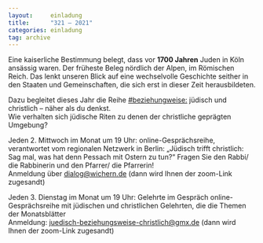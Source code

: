 ```yaml
---
layout:     einladung
title:      "321 – 2021"
categories: einladung
tag: archive
---
```


Eine kaiserliche Bestimmung belegt, dass vor **1700 Jahren** Juden in Köln ansässig waren.
Der früheste Beleg nördlich der Alpen, im Römischen Reich.
Das lenkt unseren Blick auf eine wechselvolle Geschichte seither
in den Staaten und Gemeinschaften, die sich erst in dieser Zeit herausbildeten.

Dazu begleitet dieses Jahr die Reihe <a class="link" href="https://www.juedisch-beziehungsweise-christlich.de/"> #beziehungweise:</a> jüdisch und christlich – näher als du denkst. <br />
Wie verhalten sich jüdische Riten zu denen der christliche geprägten Umgebung?

Jeden 2. Mittwoch im Monat um 19 Uhr: online-Gesprächsreihe, verantwortet vom regionalen Netzwerk in Berlin:
„Jüdisch trifft christlich: Sag mal, was hat denn Pessach mit Ostern zu tun?“
Fragen Sie den Rabbi/ die Rabbinerin und den Pfarrer/ die Pfarrerin!
<BR>
Anmeldung über dialog@wichern.de (dann wird Ihnen der zoom-Link zugesandt)

Jeden 3. Dienstag im Monat um 19 Uhr: Gelehrte im Gespräch
online-Gesprächsreihe mit jüdischen und christlichen Gelehrten, die die Themen der Monatsblätter
<BR>
Anmeldung: juedisch-beziehungsweise-christlich@gmx.de (dann wird Ihnen der zoom-Link zugesandt)

